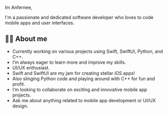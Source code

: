 Im Anfernee,

I'm a passionate and dedicated software developer who loves to code mobile apps and user interfaces.

## 👨‍💻 About me

- Currently working on various projects using Swift, SwiftUI, Python, and C++.
- I’m always eager to learn more and improve my skills.
- UI/UX enthusiast.
- Swift and SwiftUI are my jam for creating stellar iOS apps!
- Also slinging Python code and playing around with C++ for fun and profit.
- I’m looking to collaborate on exciting and innovative mobile app projects.
-  Ask me about anything related to mobile app development or UI/UX design.
